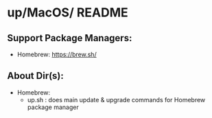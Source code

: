 # up/MacOS/ README

## Support Package Managers:
- Homebrew: https://brew.sh/

## About Dir(s):
- Homebrew:
	- up.sh : does main update & upgrade commands for Homebrew package manager

